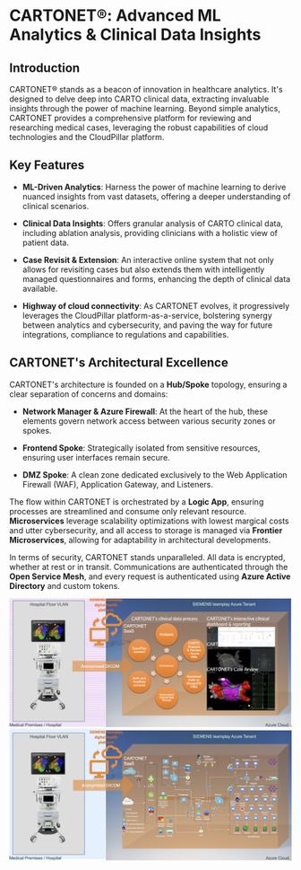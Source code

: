 # CARTONET®: Advanced ML Analytics & Clinical Data Insights

## Introduction
CARTONET® stands as a beacon of innovation in healthcare analytics. It's designed to delve deep into CARTO clinical data, extracting invaluable insights through the power of machine learning. Beyond simple analytics, CARTONET provides a comprehensive platform for reviewing and researching medical cases, leveraging the robust capabilities of cloud technologies and the CloudPillar platform.

## Key Features

- **ML-Driven Analytics**: Harness the power of machine learning to derive nuanced insights from vast datasets, offering a deeper understanding of clinical scenarios.
  
- **Clinical Data Insights**: Offers granular analysis of CARTO clinical data, including ablation analysis, providing clinicians with a holistic view of patient data.
  
- **Case Revisit & Extension**: An interactive online system that not only allows for revisiting cases but also extends them with intelligently managed questionnaires and forms, enhancing the depth of clinical data available.
  
- **Highway of cloud connectivity**: As CARTONET evolves, it progressively leverages the CloudPillar platform-as-a-service, bolstering synergy between analytics and cybersecurity, and paving the way for future integrations, compliance to regulations and capabilities.

## CARTONET's Architectural Excellence

CARTONET's architecture is founded on a **Hub/Spoke** topology, ensuring a clear separation of concerns and domains:

- **Network Manager & Azure Firewall**: At the heart of the hub, these elements govern network access between various security zones or spokes.

- **Frontend Spoke**: Strategically isolated from sensitive resources, ensuring user interfaces remain secure.

- **DMZ Spoke**: A clean zone dedicated exclusively to the Web Application Firewall (WAF), Application Gateway, and Listeners.

The flow within CARTONET is orchestrated by a **Logic App**, ensuring processes are streamlined and consume only relevant resource. **Microservices** leverage scalability optimizations with lowest margical costs and utter cybersecurity, and all access to storage is managed via **Frontier Microservices**, allowing for adaptability in architectural developments.

In terms of security, CARTONET stands unparalleled. All data is encrypted, whether at rest or in transit. Communications are authenticated through the **Open Service Mesh**, and every request is authenticated using **Azure Active Directory** and custom tokens.

![image.png](.images/cnettop.png)
![image.png](.images/cnetcloud.png)
